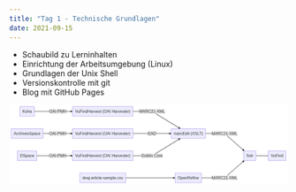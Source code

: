 ```yaml
---
title: "Tag 1 - Technische Grundlagen"
date: 2021-09-15
---
```


- Schaubild zu Lerninhalten
- Einrichtung der Arbeitsumgebung (Linux)
- Grundlagen der Unix Shell
- Versionskontrolle mit git
- Blog mit GitHub Pages

 ![Schaubild](/assets/schaubild.png)

